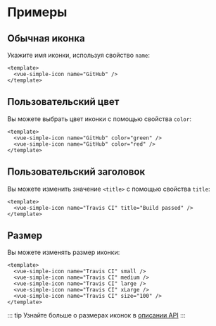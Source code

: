 # Примеры

## Обычная иконка
Укажите имя иконки, используя свойство `name`:
```vue
<template>
  <vue-simple-icon name="GitHub" />
</template>
```

## Пользовательский цвет
Вы можете выбрать цвет иконки с помощью свойства `color`:
```vue
<template>
  <vue-simple-icon name="GitHub" color="green" />
  <vue-simple-icon name="GitHub" color="red" />
</template>
```

## Пользовательский заголовок
Вы можете изменить значение `<title>` с помощью свойства `title`:
```vue
<template>
  <vue-simple-icon name="Travis CI" title="Build passed" />
</template>
```

## Размер
Вы можете изменять размер иконки:
```vue
<template>
  <vue-simple-icon name="Travis CI" small />
  <vue-simple-icon name="Travis CI" medium />
  <vue-simple-icon name="Travis CI" large />
  <vue-simple-icon name="Travis CI" xLarge />
  <vue-simple-icon name="Travis CI" size="100" />
</template>
```

::: tip
Узнайте больше о размерах иконок в [описании API](/API.md)
:::
